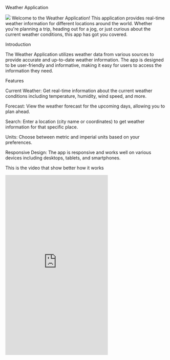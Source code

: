 Weather Application


<image src="https://img.freepik.com/free-vector/realistic-weather-widget_1284-4092.jpg?w=740&t=st=1692741532~exp=1692742132~hmac=d5a40488135739e25501f3e4e633fab843e970d79670a470ec7ceb3a3894a0b6">
Welcome to the Weather Application! This application provides real-time weather information for different locations around the world. Whether you're planning a trip, heading out for a jog, or just curious about the current weather conditions, this app has got you covered.

Introduction

The Weather Application utilizes weather data from various sources to provide accurate and up-to-date weather information. The app is designed to be user-friendly and informative, making it easy for users to access the information they need.

Features

Current Weather: Get real-time information about the current weather conditions including temperature, humidity, wind speed, and more.

Forecast: View the weather forecast for the upcoming days, allowing you to plan ahead.

Search: Enter a location (city name or coordinates) to get weather information for that specific place.

Units: Choose between metric and imperial units based on your preferences.

Responsive Design: The app is responsive and works well on various devices including desktops, tablets, and smartphones.

This is the video that show better how it works
<iframe width="320" height="560" src="https://www.youtube.com/embed/zGe4nkyu9d4" title="Weather App Demo (Xcode x Swift)" frameborder="0" allow="accelerometer; autoplay; clipboard-write; encrypted-media; gyroscope; picture-in-picture; web-share" allowfullscreen></iframe>
